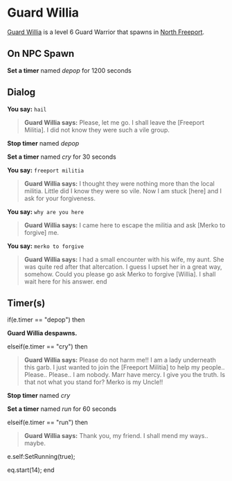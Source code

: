 # Guard Willia



[Guard Willia](/npc/8110) is a level 6 Guard Warrior that spawns in [North Freeport](/zone/8).



## On NPC Spawn

**Set a timer** named *depop* for 1200 seconds


## Dialog

**You say:** `hail`



>**Guard Willia says:** Please, let me go. I shall leave the [Freeport Militia]. I did not know they were such a vile group.


**Stop timer** named *depop*


**Set a timer** named *cry* for 30 seconds

**You say:** `freeport militia`



>**Guard Willia says:** I thought they were nothing more than the local militia. Little did I know they were so vile. Now I am stuck [here] and I ask for your forgiveness.

**You say:** `why are you here`



>**Guard Willia says:** I came here to escape the militia and ask [Merko to forgive] me.

**You say:** `merko to forgive`



>**Guard Willia says:** I had a small encounter with his wife, my aunt. She was quite red after that altercation. I guess I upset her in a great way, somehow. Could you please go ask Merko to forgive [Willia]. I shall wait here for his answer.
end



## Timer(s)

if(e.timer == "depop") then


**Guard Willia despawns.**

elseif(e.timer == "cry") then


>**Guard Willia says:** Please do not harm me!! I am a lady underneath this garb. I just wanted to join the [Freeport Militia] to help my people.. Please.. Please.. I am nobody. Marr have mercy. I give you the truth. Is that not what you stand for? Merko is my Uncle!!


**Stop timer** named *cry*


**Set a timer** named *run* for 60 seconds

elseif(e.timer == "run") then


>**Guard Willia says:** Thank you, my friend. I shall mend my ways.. maybe.


e.self:SetRunning(true);


eq.start(14);
end
